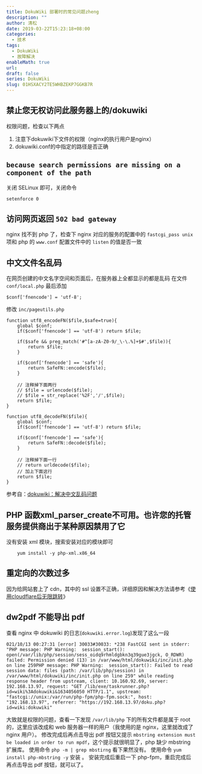 ```yaml
---
title: DokuWiki 部署时的常见问题zheng
description: ""
author: 清松
date: 2019-03-22T15:23:18+08:00
categories:
  - 技术
tags:
  - DokuWiki
  - 故障解决
enableMath: true
url: 
draft: false
series: DokuWiki
slug: 01HSXACY2TE5WHBZEKP7GGKB7R
---
```

## 禁止您无权访问此服务器上的/dokuwiki
权限问题，检查以下两点  
1. 注意下dokuwiki下文件的权限（nginx的执行用户是nginx）  
2. dokuwiki.conf的中指定的路径是否正确  

## `because search permissions are missing on a component of the path`
关闭 SELinux 即可，关闭命令
```
setenforce 0
```

## 访问网页返回 `502 bad gateway`
nginx 找不到 php 了，检查下 nginx 对应的服务的配置中的
`fastcgi_pass unix` 项和 php 的 `www.conf` 配置文件中的 `listen`
的值是否一致

## 中文文件名乱码
在网页创建的中文名字空间和页面后，在服务器上全都显示的都是乱码 在文件
`conf/local.php` 最后添加
```
$conf['fnencode'] = 'utf-8';
```
修改 `inc/pageutils.php`
```
function utf8_encodeFN($file,$safe=true){
    global $conf;
    if($conf['fnencode'] == 'utf-8') return $file;

    if($safe && preg_match('#^[a-zA-Z0-9/_\-\.%]+$#',$file)){
        return $file;
    }

    if($conf['fnencode'] == 'safe'){
        return SafeFN::encode($file);
    }

    // 注释掉下面两行
    // $file = urlencode($file);
    // $file = str_replace('%2F','/',$file);
    return $file;
}

function utf8_decodeFN($file){
    global $conf;
    if($conf['fnencode'] == 'utf-8') return $file;

    if($conf['fnencode'] == 'safe'){
        return SafeFN::decode($file);
    }

    // 注释掉下面一行
    // return urldecode($file);
    // 加上下面这行
    return $file;
}
```
参考自：[dokuwiki：解决中文乱码问题](https://www.wangbin.io/blog/it/wiki-dokuwiki-utf8.html)

## PHP 函数xml_parser_create不可用。也许您的托管服务提供商出于某种原因禁用了它
没有安装 xml 模块，搜索安装对应的模块即可
```
    yum install -y php-xml.x86_64
```

## 重定向的次数过多
因为给网站套上了 cdn，其中的 ssl 设置不正确，详细原因和解决方法请参考《[使用cloudflare后无限跳转](/应用/网站无限301跳转)》

## dw2pdf 不能导出 pdf
查看 nginx 中 dokuwiki 的日志(`dokuwiki.error.log`)发现了这么一段
```
021/10/13 00:27:31 [error] 30033#30033: *238 FastCGI sent in stderr: "PHP message: PHP Warning:  session_start(): open(/var/lib/php/session/sess_oidq9rhmldgbkn3q39gue3jgck, O_RDWR) failed: Permission denied (13) in /var/www/html/dokuwiki/inc/init.php on line 259PHP message: PHP Warning:  session_start(): Failed to read session data: files (path: /var/lib/php/session) in /var/www/html/dokuwiki/inc/init.php on line 259" while reading response header from upstream, client: 10.160.92.69, server: 192.168.13.97, request: "GET /lib/exe/taskrunner.php?id=wiki%3Adokuwiki&1634056050 HTTP/1.1", upstream: "fastcgi://unix:/var/run/php-fpm/php-fpm.sock:", host: "192.168.13.97", referrer: "https://192.168.13.97/doku.php?id=wiki:dokuwiki"
```
大致就是权限的问题，查看一下发现 `/var/lib/php` 下的所有文件都是属于 root 的，这里应该改成和 web 服务器一样的用户（我使用的是 nginx，这里就改成了 nginx 用户）。
修改完成后再点击导出 pdf 按钮又提示 `mbstring extension must be loaded in order to run mpdf`，这个提示就很明显了，php 缺少 mbstring 扩展库。
使用命令 `php -m | grep mbstirng` 看下果然没有。 
使用命令 `yum install php-mbstring -y` 安装 。
安装完成后重启一下 php-fpm，重启完成后再点击导出 pdf 按钮，就可以了。